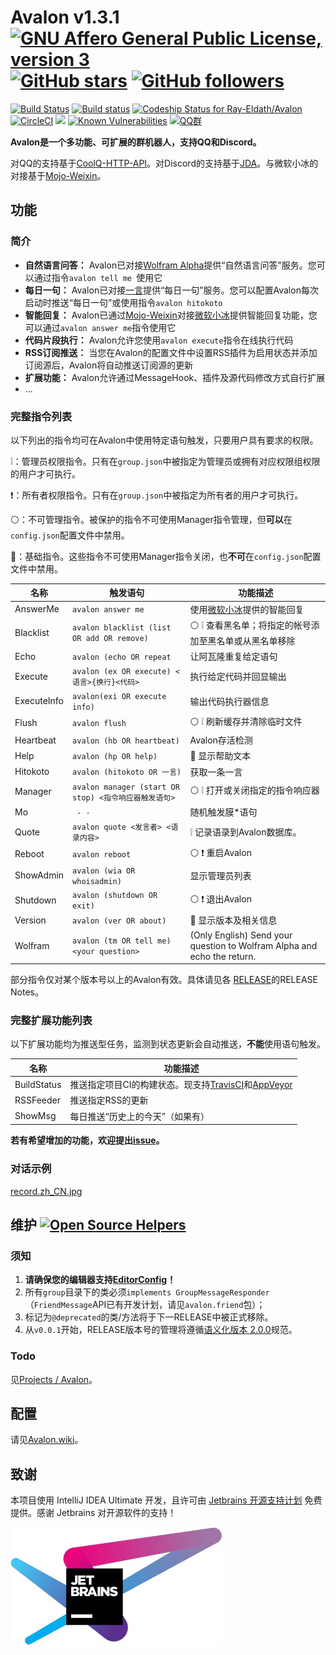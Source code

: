 # Avalon v1.3.1    [![GNU Affero General Public License, version 3](https://www.gnu.org/graphics/agplv3-155x51.png)](https://www.gnu.org/licenses/agpl.html) [![GitHub stars](https://img.shields.io/github/stars/Ray-Eldath/Avalon.svg?style=social&label=Stars)](https://github.com/Ray-Eldath/Avalon/stargazers) [![GitHub followers](https://img.shields.io/github/followers/Ray-Eldath.svg?style=social&label=Follow)](https://github.com/Ray-Eldath)

[![Build Status](https://img.shields.io/travis/Ray-Eldath/Avalon/master.svg?style=flat-square)](https://travis-ci.org/Ray-Eldath/Avalon) [![Build status](https://img.shields.io/appveyor/ci/RayEldath/avalon/master.svg?style=flat-square)](https://ci.appveyor.com/project/RayEldath/avalon/branch/master) [![Codeship Status for Ray-Eldath/Avalon](https://img.shields.io/codeship/28b37980-8a1d-0135-1242-62d9615dc8b0/master.svg?style=flat-square)](https://app.codeship.com/projects/248940) [![CircleCI](https://img.shields.io/circleci/project/github/Ray-Eldath/Avalon/master.svg?style=flat-square)](https://circleci.com/gh/Ray-Eldath/Avalon/tree/master) [![](https://jitpack.io/v/Ray-Eldath/Avalon.svg?style=flat-square)](https://jitpack.io/#Ray-Eldath/Avalon) [![Known Vulnerabilities](https://snyk.io/test/github/ray-eldath/avalon/badge.svg?style=flat-square)](https://snyk.io/test/github/ray-eldath/avalon) [![QQ群](https://img.shields.io/badge/QQ%E7%BE%A4-ProgramLeague-blue.svg?style=flat-square)](https://jq.qq.com/?_wv=1027&k=46GveNI)

**Avalon是一个多功能、可扩展的群机器人，支持QQ和Discord。**

对QQ的支持基于[CoolQ-HTTP-API](https://github.com/richardchien/coolq-http-api)。对Discord的支持基于[JDA](https://github.com/DV8FromTheWorld/JDA/)。与微软小冰的对接基于[Mojo-Weixin](https://github.com/sjdy521/Mojo-Weixin)。

## 功能
### 简介
 - **自然语言问答：** Avalon已对接[Wolfram Alpha](https://www.wolframalpha.com)提供“自然语言问答”服务。您可以通过指令`avalon tell me `使用它
 - **每日一句：** Avalon已对接[一言](http://hitokoto.cn)提供“每日一句”服务。您可以配置Avalon每次启动时推送“每日一句”或使用指令`avalon hitokoto`
 - **智能回复：** Avalon已通过[Mojo-Weixin](https://github.com/sjdy521/Mojo-Weixin)对接[微软小冰](http://www.msxiaoice.com)提供智能回复功能，您可以通过`avalon answer me`指令使用它
 - **代码片段执行：** Avalon允许您使用`avalon execute`指令在线执行代码
 - **RSS订阅推送：** 当您在Avalon的配置文件中设置RSS插件为启用状态并添加订阅源后，Avalon将自动推送订阅源的更新
 - **扩展功能：** Avalon允许通过MessageHook、插件及源代码修改方式自行扩展
 - ...

### 完整指令列表

以下列出的指令均可在Avalon中使用特定语句触发，只要用户具有要求的权限。

:grey_exclamation:：管理员权限指令。只有在`group.json`中被指定为管理员或拥有对应权限组权限的用户才可执行。

:exclamation:：所有者权限指令。只有在`group.json`中被指定为所有者的用户才可执行。

:white_circle:：不可管理指令。被保护的指令不可使用Manager指令管理，但**可以**在`config.json`配置文件中禁用。

:red_circle:：基础指令。这些指令不可使用Manager指令关闭，也**不可**在`config.json`配置文件中禁用。

| 名称        | 触发语句                                              | 功能描述                                                     |
| ----------- | ----------------------------------------------------- | ------------------------------------------------------------ |
| AnswerMe    | `avalon answer me`                                    | 使用[微软小冰](http://www.msxiaoice.com)提供的智能回复       |
| Blacklist   | `avalon blacklist (list OR add OR remove)`            | :white_circle: :grey_exclamation: 查看黑名单；将指定的帐号添加至黑名单或从黑名单移除 |
| Echo        | `avalon (echo OR repeat`                              | 让阿瓦隆重复给定语句                                         |
| Execute     | `avalon (ex OR execute) <语言>{换行}<代码>`           | 执行给定代码并回显输出                                       |
| ExecuteInfo | `avalon(exi OR execute info)`                         | 输出代码执行器信息                                           |
| Flush       | `avalon flush`                                        | :white_circle: :grey_exclamation: 刷新缓存并清除临时文件     |
| Heartbeat | `avalon (hb OR heartbeat)` |Avalon存活检测|
| Help        | `avalon (hp OR help)`                                 | :red_circle: 显示帮助文本                                    |
| Hitokoto    | `avalon (hitokoto OR 一言)`                           | 获取一条一言                                                 |
| Manager     | `avalon manager (start OR stop) <指令响应器触发语句>` | :white_circle: :grey_exclamation: 打开或关闭指定的指令响应器 |
| Mo          | ` - -`                                                | 随机触发膜*语句                                              |
| Quote       | `avalon quote <发言者> <语录内容>`                    | :grey_exclamation: 记录语录到Avalon数据库。                  |
| Reboot      | `avalon reboot`                                       | :white_circle: :exclamation: 重启Avalon                      |
| ShowAdmin   | `avalon (wia OR whoisadmin)`                          | 显示管理员列表                                               |
| Shutdown    | `avalon (shutdown OR exit)`                           | :white_circle: :exclamation: 退出Avalon                      |
| Version     | `avalon (ver OR about)`                               | :red_circle: 显示版本及相关信息                              |
| Wolfram | `avalon (tm OR tell me) <your question>` |(Only English) Send your question to Wolfram Alpha and echo the return.|

部分指令仅对某个版本号以上的Avalon有效。具体请见各 [RELEASE](https://github.com/Ray-Eldath/Avalon/releases)的RELEASE Notes。

### 完整扩展功能列表

以下扩展功能均为推送型任务，监测到状态更新会自动推送，**不能**使用语句触发。

| 名称        | 功能描述                                                     |
| ----------- | ------------------------------------------------------------ |
| BuildStatus | 推送指定项目CI的构建状态。现支持[TravisCI](https://travis-ci.org)和[AppVeyor](https://ci.appveyor.com) |
| RSSFeeder   | 推送指定RSS的更新                                            |
| ShowMsg     | 每日推送“历史上的今天”（如果有）                             |

**若有希望增加的功能，欢迎提出[issue](https://github.com/Ray-Eldath/Avalon/issues)。**

### 对话示例

[record.zh_CN.jpg](https://raw.githubusercontent.com/Ray-Eldath/Avalon/master/img/record.zh_CN.jpg)

## 维护 [![Open Source Helpers](https://www.codetriage.com/ray-eldath/avalon/badges/users.svg?style=flat-square)](https://www.codetriage.com/ray-eldath/avalon)

### 须知

1. **请确保您的编辑器支持[EditorConfig](http://editorconfig.org)！**
2. 所有```group```目录下的类必须```implements GroupMessageResponder```（``FriendMessage``API已有开发计划，请见``avalon.friend``包）；
3. 标记为`@deprecated`的类/方法将于下一RELEASE中被正式移除。
4. 从`v0.0.1`开始，RELEASE版本号的管理将遵循[语义化版本 2.0.0](http://semver.org/lang/zh-CN/)规范。

### Todo

见[Projects / Avalon](https://github.com/Ray-Eldath/Avalon/projects/1)。

## 配置

请见[Avalon.wiki](https://github.com/Ray-Eldath/Avalon/wiki)。

## 致谢

本项目使用 IntelliJ IDEA Ultimate 开发，且许可由 [Jetbrains 开源支持计划](https://www.jetbrains.com/community/opensource/) 免费提供。感谢 Jetbrains 对开源软件的支持！

[![Jetbrains logo](/img/jetbrains-variant-4.jpg)](https://www.jetbrains.com/?from=Avalon)